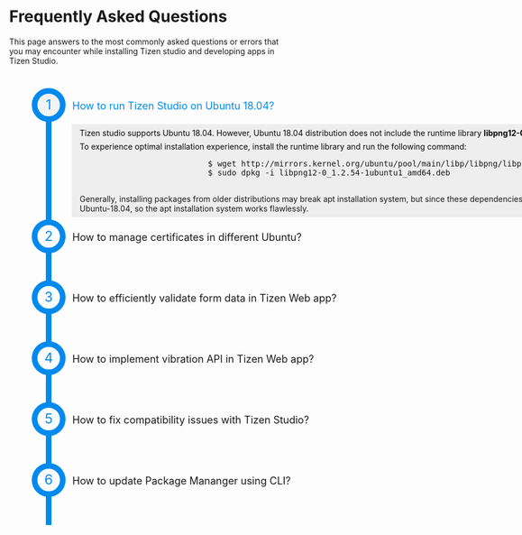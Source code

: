 # Frequently Asked Questions 

This page answers to the most commonly asked questions or errors that you may encounter while installing Tizen studio and developing apps in Tizen Studio.

 <style>
        body {
    margin: 0;
    width: 100vw;
    height: 100vh;
}

div {
    width: 100vw;
    height: 1vh;
}
         body {
         color;
         }
         label {
         font-size: 18px;
         cursor: pointer;
         padding: 0.8em 1em 0.8em 0;
         }
         label:hover {
         color: ##008aee;
         }
         label:hover:before {
         background: #e6e6e6;
         }
         label:before {
         text-align: center;
         content: counter(li);
         border: 10px solid #008aee;
         border-radius: 40px;
         display: inline-block;
         width: 40px;
         height: 40px;
         line-height: 40px;
         font-size: 24px;
         margin: 0 0.5em 0 0;
         color:#008aee;
         }
         .css-accordion {
         list-style-type: none;
         counter-reset: li;
         padding: 20px;
         margin: 20px;
         width: 600px;
         repeat top left;
         /*---- End .accordion-item ----*/
         }
         .css-accordion .accordion-item {
         counter-increment: li;
         padding: 0;
         margin: 0;
         }
         .css-accordion .accordion-item .item-content-container {
         border-left: 10px solid #008aee;
         padding: 6px 0;
         margin: -2px 0 -2px 25px;
         }
         .css-accordion .accordion-item .item-content-container .item-content {
         background: #eee;
         padding: 0 1em;
         overflow: hidden;
         margin: 0 0 0 36px;
         border-radius: 2px;
         box-shadow: inset 0 2px 8px rgba(241, 235, 235, 0.5), 0 1px 2px rgba(255, 255, 255, 0.9);
         }
         .css-accordion .accordion-item .item-content-container .item-content p {
         margin: 0.5em 0;
         font-size: 14px
         text-shadow: 0 1px 1px rgba(181, 99, 99, 0.9);
         color: #090808;
         }
         .css-accordion .accordion-item input[type=radio] {
         display: none;
         /*---- End &:checked ----*/
         }
         .css-accordion .accordion-item input[type=radio] ~ .item-content-container {
         overflow: hidden;
         }
         .css-accordion .accordion-item input[type=radio] ~ .item-content-container .item-content {
         height: 0;
         transition: all 0.3s linear;
         }
         .css-accordion .accordion-item input[type=radio]:checked ~ .item-content-container {
         height: auto;
         overflow: visible;
         }
         .css-accordion .accordion-item input[type=radio]:checked ~ .item-content-container .item-content {
         height: auto;
         overflow-y: auto;
         transition: all 0.5s linear;
         }
         .css-accordion .accordion-item input[type=radio]:checked + label {
         color: #008aee;
         }
         .css-accordion .accordion-item input[type=radio]:checked + label:before {
         background: #f3f3f3;
         }
      </style>
   </head>
<body>
   <ol class="css-accordion user-journey">
      <li class="accordion-item stage-1">
         <input type="radio" name="accordion-control" id="stage-1-control" checked="">
            <label for="stage-1-control">How to run Tizen Studio on Ubuntu 18.04?</label>
               <div class="item-content-container">
                  <div class="item-content">
                     <p>Tizen studio supports Ubuntu 18.04. However, Ubuntu 18.04 distribution does not include the runtime library <b>libpng12-0</b>.
                     <p>To experience optimal installation experience, install the runtime library and run the following command:
                        <pre>
                           $ wget http://mirrors.kernel.org/ubuntu/pool/main/libp/libpng/libpng12-0_1.2.54-1ubuntu1_amd64.deb
                           $ sudo dpkg -i libpng12-0_1.2.54-1ubuntu1_amd64.deb
                        </pre>
                     </p>
                     Generally, installing packages from older distributions may break apt installation system, but since these dependencies are also present in Ubuntu-18.04, so the apt installation system works flawlessly. </p>
                  </div>
               </div>
      </li>
      <li class="accordion-item stage-2">
         <input type="radio" name="accordion-control" id="stage-2-control">
            <label for="stage-2-control">How to manage certificates in different Ubuntu?</label>
               <div class="item-content-container">
                  <div class="item-content">
                     <p>
                      On Ubuntu, Tizen Certificate Manager in Tizen Studio stores the passwords of the certificates in the <b>gnome-keyring</b> application. Therefore, you must enable the <b>gnome-keyring</b> application to ensure that Tizen Studio functions smoothly. </p>
                     <p>The remote login in a Linux desktop system does not have the <b>DBUS_SESSION_BUS_ADDRESS</b> variable set in the session. </p>
                     <p>To store and lookup passwords in the <b>host login keyring</b>, you must set the <b>DBUS_SESSION_BUS_ADDRESS</b> variable.</p>
                     <p>For more information, see <a href="https://developer.tizen.org/community/tip-tech/how-manage-certificates-and-package-applications-different-ubuntu-setups)">Manage certificates. </a>
                     </p>
                </div>
             </div>
      </li> 
      <li class="accordion-item stage-3">
         <input type="radio" name="accordion-control" id="stage-3-control">
            <label for="stage-3-control">How to efficiently validate form data in Tizen Web app?</label>
               <div class="item-content-container">
                  <div class="item-content">
                     <p>Validation typically occurs at the server end. If the data entered by the client is incorrect or the data is missing, the server responds and the user needs to resubmit the form with correct information. The whole process incurs lot of time but to effectively validate the form data, see <a href="https://developer.tizen.org/community/tip-tech/form-validation-using-tizen-web">simple form validation in Tizen Web app.</a></p>             
                  </div>
               </div>
      </li>
      <li class="accordion-item stage-4">
         <input type="radio" name="accordion-control" id="stage-4-control">
            <label for="stage-4-control">How to implement vibration API in Tizen Web app?</label>
               <div class="item-content-container">
                  <div class="item-content">
                     <p>Vibration API offers adds to the user experience and improves overall perception of the application. With vibration API, no third party library is required to implement vibration feature. For more information on implentation of Tizen Vibration API, see <a href="https://developer.tizen.org/community/tip-tech/vibration-api-tizen-web-app">Vibration API.</a></p>
                  </div>
               </div>
      </li>
      <li class="accordion-item stage-5">
         <input type="radio" name="accordion-control" id="stage-5-control">
            <label for="stage-5-control">How to fix compatibility issues with Tizen Studio?</label>
               <div class="item-content-container">
                  <div class="item-content">
                     <p>Following are the various conditions that can cause compatibility issues:
                        <ul>
                           <li>You are using an older workspace in the installed version of Tizen Studio.</li>
                           <li>The Tizen Web, Tizen Native, and Tizen Native UI Builder perspectives are used.
                           <li>The Tizen Native or Tizen Native Builder perspectives were previously used.</li>
                           <li>After installing the latest version of Tizen Studio using the installer without installing other tools using the Package Manager.</li>
                     </p>
                        </ul>
                           <p>
                           For more information, see <a href="https://developer.tizen.org/community/tip-tech/trouble-shooting-compatibility-previous-versions-tizen-studio">troubleshooting for compatibility.</a>
                           </p>
                  </div>
               </div>
      </li>
         <li class="accordion-item stage-6">
            <input type="radio" name="accordion-control" id="stage-6-control">
            <label for="stage-6-control">How to update Package Mananger using CLI?</label>
            <div class="item-content-container">
               <div class="item-content">
                  <p>To update Tizen Studio using CLI Package Manager, use the update command with the following syntax:
                  <pre>package-manager-cli update [--accept-license] [--no-java-check] [--proxy <value>] [-f <file path>] [-p <password>] [--latest] </pre>
                  For information on the command switches, see <a href="https://docs.tizen.org/application/tizen-studio/setup/update-sdk#updating-with-the-cli-package-manager">Updating with the CLI Package Manager.</a>
               </div>
            </div>
        </li>
   </ol>